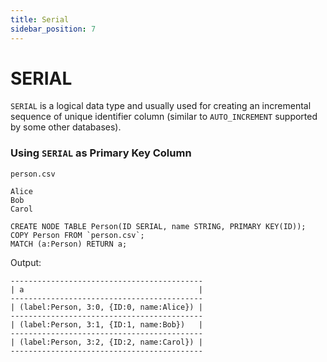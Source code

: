 ```yaml
---
title: Serial
sidebar_position: 7
---
```


# SERIAL
`SERIAL` is a logical data type and usually used for creating an incremental sequence of unique identifier column (similar to `AUTO_INCREMENT` supported by some other databases).


### Using `SERIAL` as Primary Key Column
`person.csv`
```
Alice
Bob
Carol
```

```
CREATE NODE TABLE Person(ID SERIAL, name STRING, PRIMARY KEY(ID));
COPY Person FROM `person.csv`;
MATCH (a:Person) RETURN a;
```
Output:
```
-------------------------------------------
| a                                       |
-------------------------------------------
| (label:Person, 3:0, {ID:0, name:Alice}) |
-------------------------------------------
| (label:Person, 3:1, {ID:1, name:Bob})   |
-------------------------------------------
| (label:Person, 3:2, {ID:2, name:Carol}) |
-------------------------------------------
```